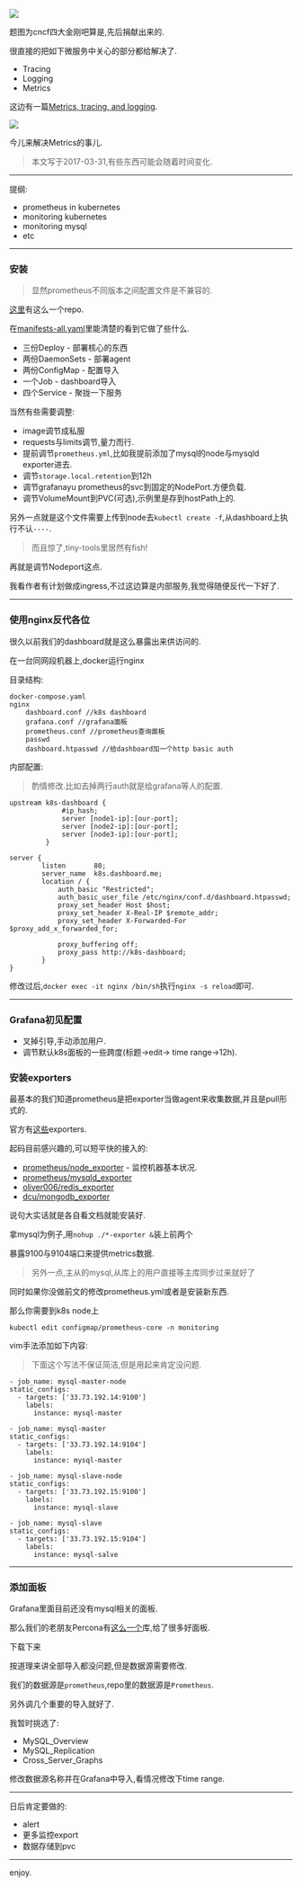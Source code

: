 ![](https://o4dyfn0ef.qnssl.com/image/2017-03-26-Screen%20Shot%202017-03-27%20at%2000.02.49.png?imageView2/2/h/300) 

题图为cncf四大金刚吧算是,先后捐献出来的. 

很直接的把如下微服务中关心的部分都给解决了.  

- Tracing
- Logging
- Metrics

这边有一篇[Metrics, tracing, and logging](https://peter.bourgon.org/blog/2017/02/21/metrics-tracing-and-logging.html). 

![](https://o4dyfn0ef.qnssl.com/image/2017-03-26-03.png?imageView2/2/h/400) 

今儿来解决Metrics的事儿. 

> 本文写于2017-03-31,有些东西可能会随着时间变化. 

- - - - -- 

提纲: 

- prometheus in kubernetes
- monitoring kubernetes 
- monitoring mysql
- etc

- - - - --- 

### 安装 

> 显然prometheus不同版本之间配置文件是不兼容的. 

[这里](https://github.com/giantswarm/kubernetes-prometheus)有这么一个repo. 

在[manifests-all.yaml](https://github.com/giantswarm/kubernetes-prometheus/blob/master/manifests-all.yaml)里能清楚的看到它做了些什么. 

- 三份Deploy - 部署核心的东西
- 两份DaemonSets - 部署agent
- 两份ConfigMap - 配置导入
- 一个Job - dashboard导入
- 四个Service - 聚拢一下服务

当然有些需要调整: 

- image调节成私服
- requests与limits调节,量力而行. 
- 提前调节`prometheus.yml`,比如我提前添加了mysql的node与mysqld exporter进去. 
- 调节`storage.local.retention`到12h
- 调节grafanayu prometheus的svc到固定的NodePort.方便负载. 
- 调节VolumeMount到PVC(可选),示例里是存到hostPath上的.

另外一点就是这个文件需要上传到node去`kubectl create -f`,从dashboard上执行不认`----`. 

> 而且惊了,tiny-tools里居然有fish! 

再就是调节Nodeport这点. 

我看作者有计划做成ingress,不过这边算是内部服务,我觉得随便反代一下好了. 

- - - - -- 

### 使用nginx反代各位 

很久以前我们的dashboard就是这么暴露出来供访问的. 

在一台同网段机器上,docker运行nginx 

目录结构:   

```
docker-compose.yaml
nginx
    dashboard.conf //k8s dashboard
    grafana.conf //grafana面板
    prometheus.conf //prometheus查询面板
    passwd
    dashboard.htpasswd //给dashboard加一个http basic auth
```

内部配置: 

> 酌情修改.比如去掉两行auth就是给grafana等人的配置. 

```
upstream k8s-dashboard {
             #ip_hash;
             server [node1-ip]:[our-port];
             server [node2-ip]:[our-port];
             server [node3-ip]:[our-port];
         }

server {
        listen       80;
        server_name  k8s.dashboard.me;
        location / {
            auth_basic "Restricted";
            auth_basic_user_file /etc/nginx/conf.d/dashboard.htpasswd;
            proxy_set_header Host $host;
            proxy_set_header X-Real-IP $remote_addr;
            proxy_set_header X-Forwarded-For $proxy_add_x_forwarded_for;

            proxy_buffering off;
            proxy_pass http://k8s-dashboard;
        }
}
```

修改过后,`docker exec -it nginx /bin/sh`执行`nginx -s reload`即可. 

- - - - -- 

### Grafana初见配置 

- 叉掉引导,手动添加用户.
- 调节默认k8s面板的一些跨度(标题->edit-> time range->12h).

### 安装exporters 

最基本的我们知道prometheus是把exporter当做agent来收集数据,并且是pull形式的. 

官方有[这些](https://prometheus.io/docs/instrumenting/exporters/)exporters. 

起码目前感兴趣的,可以短平快的接入的: 

- [prometheus/node_exporter](https://github.com/prometheus/node_exporter) - 监控机器基本状况. 
- [prometheus/mysqld_exporter](https://github.com/prometheus/mysqld_exporter)
- [oliver006/redis_exporter](https://github.com/oliver006/redis_exporter)
- [dcu/mongodb_exporter](https://github.com/dcu/mongodb_exporter)

说句大实话就是各自看文档就能安装好. 

拿mysql为例子,用`nohup ./*-exporter &`装上前两个 

暴露9100与9104端口来提供metrics数据. 

> 另外一点,主从的mysql,从库上的用户直接等主库同步过来就好了

同时如果你没做前文的修改prometheus.yml或者是安装新东西. 

那么你需要到k8s node上

`kubectl edit configmap/prometheus-core -n monitoring` 

vim手法添加如下内容:  

> 下面这个写法不保证简洁,但是用起来肯定没问题. 

``` 
- job_name: mysql-master-node
static_configs:
  - targets: ['33.73.192.14:9100']
    labels:
      instance: mysql-master

- job_name: mysql-master
static_configs:
  - targets: ['33.73.192.14:9104']
    labels:
      instance: mysql-master

- job_name: mysql-slave-node
static_configs:
  - targets: ['33.73.192.15:9100']
    labels:
      instance: mysql-slave

- job_name: mysql-slave
static_configs:
  - targets: ['33.73.192.15:9104']
    labels:
      instance: mysql-salve
```

- - - - -- 

### 添加面板 

Grafana里面目前还没有mysql相关的面板. 

那么我们的老朋友Percona有[这么一个](https://github.com/percona/grafana-dashboards)库,给了很多好面板. 

下载下来 

按道理来讲全部导入都没问题,但是数据源需要修改. 

我们的数据源是`prometheus`,repo里的数据源是`Prometheus`. 

另外调几个重要的导入就好了. 

我暂时挑选了: 

- MySQL_Overview
- MySQL_Replication
- Cross_Server_Graphs

修改数据源名称并在Grafana中导入,看情况修改下time range.  

- - - - -- 

日后肯定要做的: 

- alert
- 更多监控export
- 数据存储到pvc

- - - - -- 

enjoy. 




 


